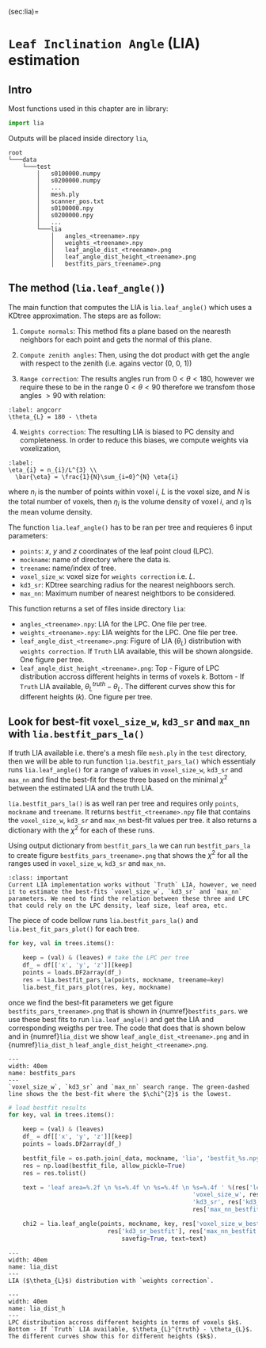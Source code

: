 (sec:lia)=
# `Leaf Inclination Angle` (LIA) estimation

## Intro

Most functions used in this chapter are in library:

``` Python
import lia
```

Outputs will be placed inside directory `lia`,

```
root
└───data
    └───test
        │   s0100000.numpy
        │   s0200000.numpy
        │   ...
        │   mesh.ply
        │   scanner_pos.txt
        │   s0100000.npy
        │   s0200000.npy
        │   ...
        └───lia
            │   angles_<treename>.npy
            │   weights_<treename>.npy
            │   leaf_angle_dist_<treename>.png
            │   leaf_angle_dist_height_<treename>.png
            │   bestfits_pars_treename>.png

```

## The method (`lia.leaf_angle()`)

The main function that computes the LIA is `lia.leaf_angle()` which uses a KDtree approximation. The steps are as follow: 

1. `Compute normals`: This method fits a plane based on the nearesth neighbors for each point and gets the normal of this plane.
    
2. `Compute zenith angles`: Then, using the dot product with get the angle with respect to the zenith (i.e. agains vector (0, 0, 1)) 
    
3. `Range correction`: The results angles run from $0 < \theta < 180$, however we require these to be in the range $0 < \theta < 90$ therefore we transfom those angles $> 90$ with relation:

```{math}
:label: angcorr
\theta_{L} = 180 - \theta
```

4. `Weights correction`: The resulting LIA is biased to PC density and completeness. In order to reduce this biases, we compute weights via voxelization,

```{math}
:label:
\eta_{i} = n_{i}/L^{3} \\
  \bar{\eta} = \frac{1}{N}\sum_{i=0}^{N} \eta{i}
```

where $n_{i}$ is the number of points within voxel $i$, $L$ is the voxel size, and $N$ is the total number of voxels, then $\eta_{i}$ is the volume density of voxel $i$, and $\bar{\eta}$ is the mean volume density.

The function `lia.leaf_angle()` has to be ran per tree and requieres 6 input parameters:

- `points`: $x$, $y$ and $z$ coordinates of the leaf point cloud (LPC).
- `mockname`: name of directory where the data is.
- `treename`: name/index of tree.
- `voxel_size_w`: voxel size for `weights correction` i.e. $L$.
- `kd3_sr`: KDtree searching radius for the nearest neighboors serch.
- `max_nn`: Maximum number of nearest neightbors to be considered.

This function returns a set of files inside directory `lia`:

- `angles_<treename>.npy`: LIA for the LPC. One file per tree.
- `weights_<treename>.npy`: LIA weights for the LPC. One file per tree.
- `leaf_angle_dist_<treename>.png`: Figure of LIA ($\theta_{L}$) distribution with `weights correction`. If `Truth` LIA available, this will be shown alongside. One figure per tree.
- `leaf_angle_dist_height_<treename>.png`: Top - Figure of LPC distribution accross different heights in terms of voxels $k$. Bottom - If `Truth` LIA available, $\theta_{L}^{truth} - \theta_{L}$. The different curves show this for different heights ($k$). One figure per tree.

## Look for best-fit `voxel_size_w`, `kd3_sr` and `max_nn` with `lia.bestfit_pars_la()`

If truth LIA available i.e. there's a mesh file `mesh.ply` in the `test` directory, then we will be able to run function `lia.bestfit_pars_la()` which essentialy runs `lia.leaf_angle()` for a range of values in `voxel_size_w`, `kd3_sr` and `max_nn` and find the best-fit for these three based on the minimal $\chi^{2}$ between the estimated LIA and the truth LIA.

`lia.bestfit_pars_la()` is as well ran per tree and requires only `points`, `mockname` and `treename`. It returns `bestfit_<treename>.npy` file that contains the `voxel_size_w`, `kd3_sr` and `max_nn` best-fit values per tree. it also returns a dictionary with the $\chi^{2}$ for each of these runs.

Using output dictionary from `bestfit_pars_la` we can run `bestfit_pars_la` to create figure `bestfits_pars_treename>.png` that shows the $\chi^{2}$ for all the ranges used in `voxel_size_w`, `kd3_sr` and `max_nn`.

```{admonition} To-Do
:class: important
Current LIA implementation works without `Truth` LIA, however, we need it to estimate the best-fits `voxel_size_w`, `kd3_sr` and `max_nn` parameters. We need to find the relation between these three and LPC that could rely on the LPC density, leaf size, leaf area, etc.
```

The piece of code bellow runs `lia.bestfit_pars_la()` and `lia.best_fit_pars_plot()` for each tree.

```Python
for key, val in trees.items():

    keep = (val) & (leaves) # take the LPC per tree
    df_ = df[['x', 'y', 'z']][keep]
    points = loads.DF2array(df_)
    res = lia.bestfit_pars_la(points, mockname, treename=key)
    lia.best_fit_pars_plot(res, key, mockname)
```

once we find the best-fit parameters we get figure `bestfits_pars_treename>.png` that is shown in {numref}`bestfits_pars`. we use these best fits to run `lia.leaf_angle()` and get the LIA and corresponding weigths per tree. The code that does that is shown below and in {numref}`lia_dist` we show `leaf_angle_dist_<treename>.png` and in {numref}`lia_dist_h` `leaf_angle_dist_height_<treename>.png`.


```{figure} ../gifs/bestfits_pars_tree_0.png
---
width: 40em
name: bestfits_pars
---
`voxel_size_w`, `kd3_sr` and `max_nn` search range. The green-dashed line shows the the best-fit where the $\chi^{2}$ is the lowest.
```

```Python
# load bestfit results
for key, val in trees.items():

    keep = (val) & (leaves)
    df_ = df[['x', 'y', 'z']][keep]
    points = loads.DF2array(df_)

    bestfit_file = os.path.join(_data, mockname, 'lia', 'bestfit_%s.npy' %(key))
    res = np.load(bestfit_file, allow_pickle=True)
    res = res.tolist()

    text = 'leaf area=%.2f \n %s=%.4f \n %s=%.4f \n %s=%.4f ' %(res['leafsize'], 
                                                    'voxel_size_w', res['voxel_size_w_bestfit'],
                                                    'kd3_sr', res['kd3_sr_bestfit'],'max_nn', 
                                                    res['max_nn_bestfit'])

    chi2 = lia.leaf_angle(points, mockname, key, res['voxel_size_w_bestfit'], 
                            res['kd3_sr_bestfit'], res['max_nn_bestfit'], save=True,
                                savefig=True, text=text)
```


```{figure} ../figs/leaf_angle_dist_tree_0.png
---
width: 40em
name: lia_dist
---
LIA ($\theta_{L}$) distribution with `weights correction`.
```


```{figure} ../figs/leaf_angle_dist_height_tree_0.png
---
width: 40em
name: lia_dist_h
---
LPC distribution accross different heights in terms of voxels $k$. Bottom - If `Truth` LIA available, $\theta_{L}^{truth} - \theta_{L}$. The different curves show this for different heights ($k$).
```